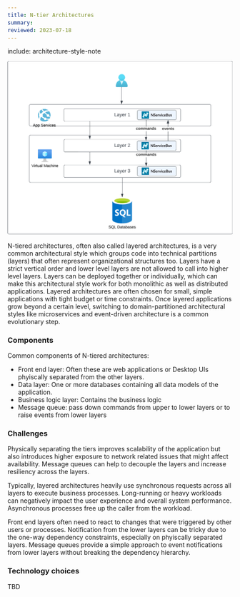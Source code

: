 ```yaml
---
title: N-tier Architectures
summary:
reviewed: 2023-07-18
---
```


include: architecture-style-note

![](azure-layered-architecture.png)

N-tiered architectures, often also called layered architectures, is a very common architectural style which groups code into technical partitions (layers) that often represent organizational structures too. Layers have a strict vertical order and lower level layers are not allowed to call into higher level layers. Layers can be deployed together or individually, which can make this architectural style work for both monolithic as well as distributed applications. Layered architectures are often chosen for small, simple applications with tight budget or time constraints. Once layered applications grow beyond a certain level, switching to domain-partitioned architectural styles like microservices and event-driven architecture is a common evolutionary step.

### Components

Common components of N-tiered architectures:
* Front end layer: Often these are web applications or Desktop UIs phyiscally separated from the other layers.
* Data layer: One or more databases containing all data models of the application.
* Business logic layer: Contains the business logic
* Message queue: pass down commands from upper to lower layers or to raise events from lower layers

### Challenges

Physically separating the tiers improves scalability of the application but also introduces higher exposure to network related issues that might affect availability. Message queues can help to decouple the layers and increase resiliency across the layers.

Typically, layered architectures heavily use synchronous requests across all layers to execute business processes. Long-running or heavy workloads can negatively impact the user experience and overall system performance. Asynchronous processes free up the caller from the workload.

Front end layers often need to react to changes that were triggered by other users or processes. Notification from the lower layers can be tricky due to the one-way dependency constraints, especially on phyiscally separated layers. Message queues provide a simple approach to event notifications from lower layers without breaking the dependency hierarchy.

### Technology choices

TBD